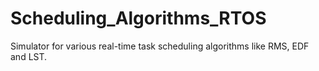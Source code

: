 Scheduling_Algorithms_RTOS
==========================

Simulator for various real-time task scheduling algorithms like RMS, EDF and LST.
